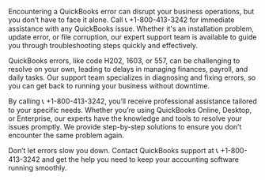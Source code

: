 Encountering a QuickBooks error can disrupt your business operations, but you don’t have to face it alone. Call 📞 +1-800-413-3242 for immediate assistance with any QuickBooks issue. Whether it's an installation problem, update error, or file corruption, our expert support team is available to guide you through troubleshooting steps quickly and effectively.

QuickBooks errors, like code H202, 1603, or 557, can be challenging to resolve on your own, leading to delays in managing finances, payroll, and daily tasks. Our support team specializes in diagnosing and fixing errors, so you can get back to running your business without downtime.

By calling 📞 +1-800-413-3242, you’ll receive professional assistance tailored to your specific needs. Whether you’re using QuickBooks Online, Desktop, or Enterprise, our experts have the knowledge and tools to resolve your issues promptly. We provide step-by-step solutions to ensure you don’t encounter the same problem again.

Don’t let errors slow you down. Contact QuickBooks support at 📞 +1-800-413-3242 and get the help you need to keep your accounting software running smoothly.
